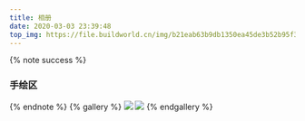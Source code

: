 ```yaml
---
title: 相册
date: 2020-03-03 23:39:48
top_img: https://file.buildworld.cn/img/b21eab63b9db1350ea45de3b52b95f31_200201122K4-3.jpg
---
```


{% note success %}
### 手绘区
{% endnote %}
{% gallery %}
![](https://file.buildworld.cn/img/三体.PNG)
![](https://file.buildworld.cn/img/IMG_0046.PNG)
{% endgallery %}
